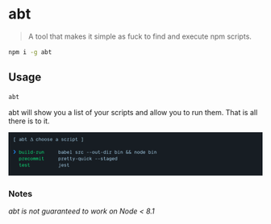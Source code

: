 # abt

> A tool that makes it simple as fuck to find and execute npm scripts.

```sh
npm i -g abt
```

## Usage

```sh
abt
```

abt will show you a list of your scripts and allow you to run them. That is all there is to it.

![example](example.png)

### Notes

_abt is not guaranteed to work on Node < 8.1_
